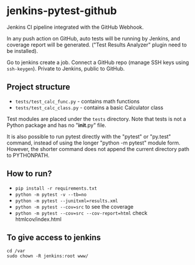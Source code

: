 # jenkins-pytest-github
Jenkins CI pipeline integrated with the GitHub Webhook. 

In any push action on GitHub, auto tests will be running by Jenkins, and coverage report will be generated. ("Test Results Analyzer" plugin need to be installed).

Go to jenkins create a job. Connect a GitHub repo (manage SSH keys using `ssh-keygen`). Private to Jenkins, public to GitHub.

## Project structure
- `tests/test_calc_func.py` - contains math functions
- `tests/test_calc_class.py` - contains a basic Calculator class 

Test modules are placed under the `tests` directory. Note that tests is not a Python package and has no "__init__.py" file.

It is also possible to run pytest directly with the "pytest" or "py.test" command, instead of using the longer "python -m pytest" module form. However, the shorter command does not append the current directory path to PYTHONPATH.

## How to run?
- `pip install -r requirements.txt`
- `python -m pytest -v --tb=no`
- `python -m pytest --junitxml=results.xml`
- `python -m pytest --cov=src` to see the coverage
- `python -m pytest --cov=src --cov-report=html` check htmlcov/index.html 


## To give access to jenkins
```
cd /var
sudo chown -R jenkins:root www/
```